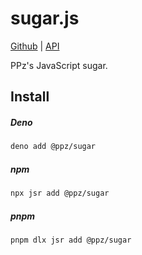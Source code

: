 # sugar.js
[Github](https://github.com/ppzreboot/sugar.js) | [API](https://jsr.io/@ppz/sugar/doc)

PPz's JavaScript sugar.

## Install
##### Deno
``` bash
deno add @ppz/sugar
```

##### npm
``` bash
npx jsr add @ppz/sugar
```

##### pnpm
``` bash
pnpm dlx jsr add @ppz/sugar
```
